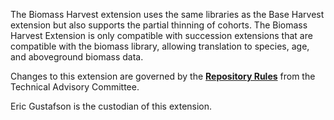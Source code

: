 The Biomass Harvest extension uses the same libraries as the Base Harvest extension but also supports the partial thinning of cohorts. The Biomass Harvest Extension is only compatible with succession extensions that are compatible with the biomass library, allowing translation to species, age, and aboveground biomass data.

Changes to this extension are governed by the [**Repository Rules**](https://sites.google.com/site/landismodel/developers/developers-blog/repositoryrulesfromthetechnicaladvisorycommittee) from the Technical Advisory Committee.

Eric Gustafson is the custodian of this extension.

